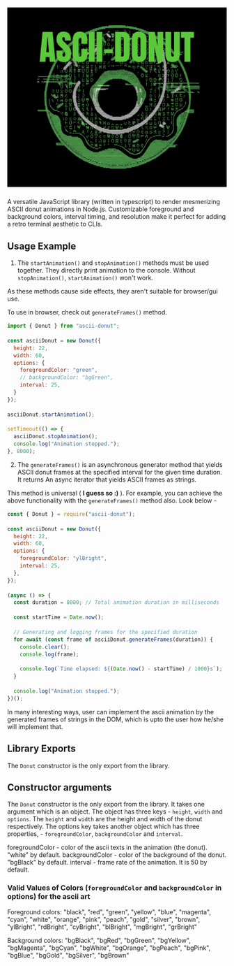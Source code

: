 # ![ascii-donut-logo](https://github.com/Debajyati/asciiDonut/blob/main/ASCII-DONUT.png)
A versatile JavaScript library (written in typescript) to render mesmerizing ASCII donut animations in Node.js. Customizable foreground and background colors, interval timing, and resolution make it perfect for adding a retro terminal aesthetic to CLIs.

## Usage Example

1. The `startAnimation()` and `stopAnimation()` methods must be used together.
They directly print animation to the console. Without `stopAnimation()`, `startAnimation()` won't work.

As these methods cause side effects, they aren't suitable for browser/gui use.

To use in browser, check out `generateFrames()` method.
```js
import { Donut } from "ascii-donut";

const asciiDonut = new Donut({
  height: 22,
  width: 60,
  options: {
    foregroundColor: "green",
    // backgroundColor: "bgGreen",
    interval: 25,
  }
});

asciiDonut.startAnimation();

setTimeout(() => {
  asciiDonut.stopAnimation();
  console.log("Animation stopped.");
}, 8000);
```

2. The `generateFrames()` is an asynchronous generator method that yields ASCII donut frames at the specified interval for the given time duration.
It returns An async iterator that yields ASCII frames as strings.

This method is universal ( **I guess so :)** ).
For example, you can achieve the above functionality with the `generateFrames()` method also. Look below - 
```js
const { Donut } = require("ascii-donut");

const asciiDonut = new Donut({
  height: 22,
  width: 60,
  options: {
    foregroundColor: "ylBright",
    interval: 25,
  },
});

(async () => {
  const duration = 8000; // Total animation duration in milliseconds

  const startTime = Date.now();

  // Generating and logging frames for the specified duration
  for await (const frame of asciiDonut.generateFrames(duration)) {
    console.clear();
    console.log(frame);

    console.log(`Time elapsed: ${(Date.now() - startTime) / 1000}s`);
  }

  console.log("Animation stopped.");
})();
```

In many interesting ways, user can implement the ascii animation by the generated frames of strings in the DOM, which is upto the user how he/she will implement that.
## Library Exports

The `Donut` constructor is the only export from the library.

## Constructor arguments

The `Donut` constructor is the only export from the library. It takes one argument which is an object. The object has three keys - `height`, `width` and `options`.
The `height` and `width` are the height and width of the donut respectively. The options key takes another object which has three properties, - `foregroundColor`, `backgroundColor` and `interval`.

foregroundColor - color of the ascii texts in the animation (the donut). "white" by default.
backgroundColor - color of the background of the donut. "bgBlack" by default.
interval - frame rate of the animation. It is 50 by default.

### Valid Values of Colors (`foregroundColor` and `backgroundColor` in options) for the ascii art

Foreground colors: "black", "red", "green", "yellow", "blue", "magenta", "cyan", "white", "orange", "pink", "peach", "gold", "silver", "brown", "ylBright", "rdBright", "cyBright", "blBright", "mgBright", "grBright"

Background colors: "bgBlack", "bgRed", "bgGreen", "bgYellow", "bgMagenta", "bgCyan", "bgWhite", "bgOrange", "bgPeach", "bgPink", "bgBlue", "bgGold", "bgSilver", "bgBrown"

